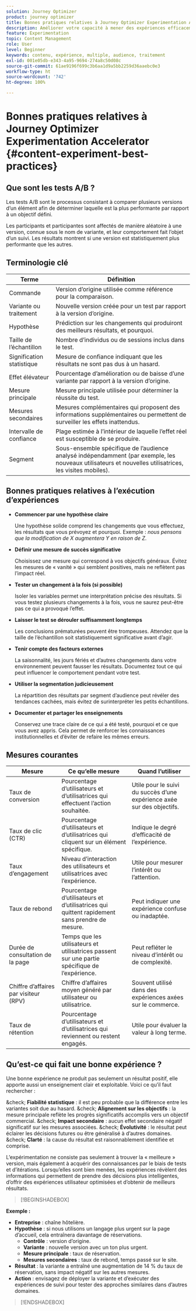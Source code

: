 ```yaml
---
solution: Journey Optimizer
product: journey optimizer
title: Bonnes pratiques relatives à Journey Optimizer Experimentation Accelerator
description: Améliorer votre capacité à mener des expériences efficacement et à générer des informations
feature: Experimentation
topic: Content Management
role: User
level: Beginner
keywords: contenu, expérience, multiple, audience, traitement
exl-id: 001e05db-e343-4a95-9694-274a8c50d08c
source-git-commit: 61ae9196f699c3b6aa1d9a5bb2259d36aaebc0e3
workflow-type: ht
source-wordcount: '742'
ht-degree: 100%

---
```


# Bonnes pratiques relatives à Journey Optimizer Experimentation Accelerator {#content-experiment-best-practices}

## Que sont les tests A/B ?

Les tests A/B sont le processus consistant à comparer plusieurs versions d’un élément afin de déterminer laquelle est la plus performante par rapport à un objectif défini.

Les participants et participantes sont affectés de manière aléatoire à une version, connue sous le nom de variante, et leur comportement fait l’objet d’un suivi. Les résultats montrent si une version est statistiquement plus performante que les autres.

## Terminologie clé

| Terme | Définition |
|-|-|
| Commande | Version d’origine utilisée comme référence pour la comparaison. |
| Variante ou traitement | Nouvelle version créée pour un test par rapport à la version d’origine. |
| Hypothèse | Prédiction sur les changements qui produiront des meilleurs résultats, et pourquoi. |
| Taille de l’échantillon | Nombre d’individus ou de sessions inclus dans le test. |
| Signification statistique | Mesure de confiance indiquant que les résultats ne sont pas dus à un hasard. |
| Effet élévateur | Pourcentage d’amélioration ou de baisse d’une variante par rapport à la version d’origine. |
| Mesure principale | Mesure principale utilisée pour déterminer la réussite du test. |
| Mesures secondaires | Mesures complémentaires qui proposent des informations supplémentaires ou permettent de surveiller les effets inattendus. |
| Intervalle de confiance | Plage estimée à l’intérieur de laquelle l’effet réel est susceptible de se produire. |
| Segment | Sous-ensemble spécifique de l’audience analysé indépendamment (par exemple, les nouveaux utilisateurs et nouvelles utilisatrices, les visites mobiles). |

## Bonnes pratiques relatives à l’exécution d’expériences

* **Commencer par une hypothèse claire**

  Une hypothèse solide comprend les changements que vous effectuez, les résultats que vous prévoyez et pourquoi.
Exemple : _nous pensons que la modification de X augmentera Y en raison de Z._

* **Définir une mesure de succès significative**

  Choisissez une mesure qui correspond à vos objectifs généraux. Évitez les mesures de « vanité » qui semblent positives, mais ne reflètent pas l’impact réel.

* **Tester un changement à la fois (si possible)**

  Isoler les variables permet une interprétation précise des résultats. Si vous testez plusieurs changements à la fois, vous ne saurez peut-être pas ce qui a provoqué l’effet.

* **Laisser le test se dérouler suffisamment longtemps**

  Les conclusions prématurées peuvent être trompeuses. Attendez que la taille de l’échantillon soit statistiquement significative avant d’agir.

* **Tenir compte des facteurs externes**

  La saisonnalité, les jours fériés et d’autres changements dans votre environnement peuvent fausser les résultats. Documentez tout ce qui peut influencer le comportement pendant votre test.

* **Utiliser la segmentation judicieusement**

  La répartition des résultats par segment d’audience peut révéler des tendances cachées, mais évitez de surinterpréter les petits échantillons.

* **Documenter et partager les enseignements**

  Conservez une trace claire de ce qui a été testé, pourquoi et ce que vous avez appris. Cela permet de renforcer les connaissances institutionnelles et d’éviter de refaire les mêmes erreurs.

## Mesures courantes

| Mesure | Ce qu’elle mesure | Quand l’utiliser |
|-|-|-|
| Taux de conversion | Pourcentage d’utilisateurs et d’utilisatrices qui effectuent l’action souhaitée. | Utile pour le suivi du succès d’une expérience axée sur des objectifs. |
| Taux de clic (CTR) | Pourcentage d’utilisateurs et d’utilisatrices qui cliquent sur un élément spécifique. | Indique le degré d’efficacité de l’expérience. |
| Taux d’engagement | Niveau d’interaction des utilisateurs et utilisatrices avec l’expérience. | Utile pour mesurer l’intérêt ou l’attention. |
| Taux de rebond | Pourcentage d’utilisateurs et d’utilisatrices qui quittent rapidement sans prendre de mesure. | Peut indiquer une expérience confuse ou inadaptée. |
| Durée de consultation de la page | Temps que les utilisateurs et utilisatrices passent sur une partie spécifique de l’expérience. | Peut refléter le niveau d’intérêt ou de complexité. |
| Chiffre d’affaires par visiteur (RPV) | Chiffre d’affaires moyen généré par utilisateur ou utilisatrice. | Souvent utilisé dans des expériences axées sur le commerce. |
| Taux de rétention | Pourcentage d’utilisateurs et d’utilisatrices qui reviennent ou restent engagés. | Utile pour évaluer la valeur à long terme. |

## Qu’est-ce qui fait une bonne expérience ?

Une bonne expérience ne produit pas seulement un résultat positif, elle apporte aussi un enseignement clair et exploitable.
Voici ce qu’il faut rechercher :

&amp;check; **Fiabilité statistique** : il est peu probable que la différence entre les variantes soit due au hasard.
&amp;check; **Alignement sur les objectifs** : la mesure principale reflète les progrès significatifs accomplis vers un objectif commercial.
&amp;check; **Impact secondaire** : aucun effet secondaire négatif significatif sur les mesures associées.
&amp;check; **Évolutivité** : le résultat peut éclairer les décisions futures ou être généralisé à d’autres domaines.
&amp;check; **Clarté** : la cause du résultat est raisonnablement identifiée et comprise.

L’expérimentation ne consiste pas seulement à trouver la « meilleure » version, mais également à acquérir des connaissances par le biais de tests et d’itérations. Lorsqu’elles sont bien menées, les expériences révèlent des informations qui permettent de prendre des décisions plus intelligentes, d’offrir des expériences utilisateur optimisées et d’obtenir de meilleurs résultats.

>[!BEGINSHADEBOX]

**Exemple :**

* **Entreprise** : chaîne hôtelière.
* **Hypothèse** : si nous utilisons un langage plus urgent sur la page d’accueil, cela entraînera davantage de réservations.
   * **Contrôle** : version d’origine.
   * **Variante** : nouvelle version avec un ton plus urgent.
   * **Mesure principale** : taux de réservation.
   * **Mesures secondaires** : taux de rebond, temps passé sur le site.
* **Résultat** : la variante a entraîné une augmentation de 14 % du taux de réservation, sans impact négatif sur les autres mesures.
* **Action** : envisagez de déployer la variante et d’exécuter des expériences de suivi pour tester des approches similaires dans d’autres domaines.

>[!ENDSHADEBOX]
